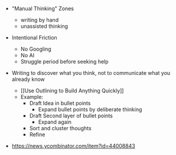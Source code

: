 

- "Manual Thinking" Zones
	- writing by hand 
	- unassisted thinking 
- Intentional Friction
	- No Googling
	- No AI 
	- Struggle period before seeking help
- Writing to discover what you think, not to communicate what you already know
	- [[Use Outlining to Build Anything Quickly]]
	- Example: 
		- Draft Idea in bullet points
			- Expand bullet points by deliberate thinking
		- Draft Second layer of bullet points
			- Expand again
		- Sort and cluster thoughts
		- Refine 


- https://news.ycombinator.com/item?id=44008843